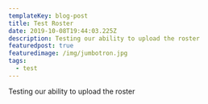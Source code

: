 ```yaml
---
templateKey: blog-post
title: Test Roster
date: 2019-10-08T19:44:03.225Z
description: Testing our ability to upload the roster
featuredpost: true
featuredimage: /img/jumbotron.jpg
tags:
  - test
---
```

Testing our ability to upload the roster
